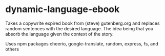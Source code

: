 # dynamic-language-ebook

Takes a copywrite expired book from (steve) gutenberg.org and replaces random sentences with the desired language. The idea being that you absorb the language given the context of the story.

Uses npm packages cheerio, google-translate, random, express, fs, and others
